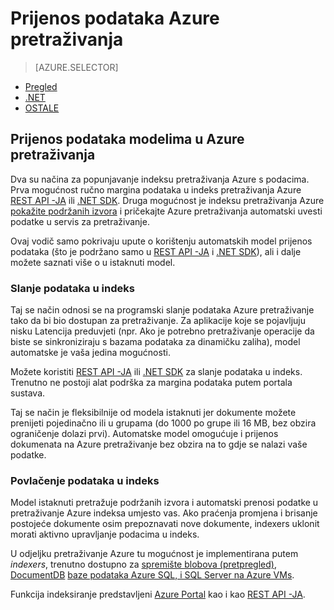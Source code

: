 <properties
    pageTitle="Prijenos podataka u pretraživanju Azure | Microsoft Azure | Servis za pretraživanje glavnom računalu oblaka"
    description="Saznajte kako prenijeti podatke indeksa u pretraživanju Azure."
    services="search"
    documentationCenter=""
    authors="ashmaka"
    manager="jhubbard"
    editor=""
    tags=""/>

<tags
    ms.service="search"
    ms.devlang="NA"
    ms.workload="search"
    ms.topic="get-started-article"
    ms.tgt_pltfrm="na"
    ms.date="08/29/2016"
    ms.author="ashmaka"/>

# <a name="upload-data-to-azure-search"></a>Prijenos podataka Azure pretraživanja
> [AZURE.SELECTOR]
- [Pregled](search-what-is-data-import.md)
- [.NET](search-import-data-dotnet.md)
- [OSTALE](search-import-data-rest-api.md)


## <a name="data-upload-models-in-azure-search"></a>Prijenos podataka modelima u Azure pretraživanja
Dva su načina za popunjavanje indeksu pretraživanja Azure s podacima. Prva mogućnost ručno margina podataka u indeks pretraživanja Azure [REST API -JA](search-import-data-rest-api.md) ili [.NET SDK](search-import-data-dotnet.md). Druga mogućnost je indeksu pretraživanja Azure [pokažite podržanih izvora](search-indexer-overview.md) i pričekajte Azure pretraživanja automatski uvesti podatke u servis za pretraživanje.

Ovaj vodič samo pokrivaju upute o korištenju automatskih model prijenos podataka (što je podržano samo u [REST API -JA](search-import-data-rest-api.md) i [.NET SDK](search-import-data-dotnet.md)), ali i dalje možete saznati više o u istaknuti model.

### <a name="push-data-to-an-index"></a>Slanje podataka u indeks

Taj se način odnosi se na programski slanje podataka Azure pretraživanje tako da bi bio dostupan za pretraživanje. Za aplikacije koje se pojavljuju nisku Latencija preduvjeti (npr. Ako je potrebno pretraživanje operacije da biste se sinkroniziraju s bazama podataka za dinamičku zaliha), model automatske je vaša jedina mogućnosti.

Možete koristiti [REST API -JA](https://msdn.microsoft.com/library/azure/dn798930.aspx) ili [.NET SDK](search-import-data-dotnet.md) za slanje podataka u indeks. Trenutno ne postoji alat podrška za margina podataka putem portala sustava.

Taj se način je fleksibilnije od modela istaknuti jer dokumente možete prenijeti pojedinačno ili u grupama (do 1000 po grupe ili 16 MB, bez obzira ograničenje dolazi prvi). Automatske model omogućuje i prijenos dokumenata na Azure pretraživanje bez obzira na to gdje se nalazi vaše podatke.

### <a name="pull-data-into-an-index"></a>Povlačenje podataka u indeks

Model istaknuti pretražuje podržanih izvora i automatski prenosi podatke u pretraživanje Azure indeksa umjesto vas. Ako praćenja promjena i brisanje postojeće dokumente osim prepoznavati nove dokumente, indexers uklonit morati aktivno upravljanje podacima u indeks.

U odjeljku pretraživanje Azure tu mogućnost je implementirana putem *indexers*, trenutno dostupno za [spremište blobova (pretpregled)](search-howto-indexing-azure-blob-storage.md), [DocumentDB](http://aka.ms/documentdb-search-indexer) [baze podataka Azure SQL, i SQL Server na Azure VMs](search-howto-connecting-azure-sql-database-to-azure-search-using-indexers-2015-02-28.md).

Funkcija indeksiranje predstavljeni [Azure Portal](search-import-data-portal.md) kao i kao [REST API -JA](https://msdn.microsoft.com/library/azure/dn946891.aspx).

